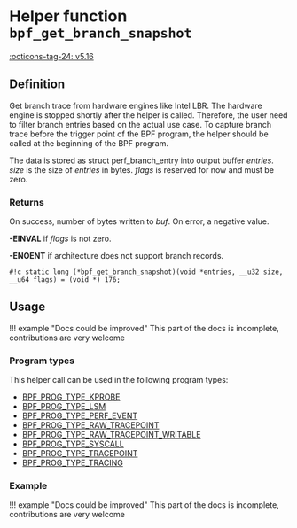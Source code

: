 # Helper function `bpf_get_branch_snapshot`

<!-- [FEATURE_TAG](bpf_get_branch_snapshot) -->
[:octicons-tag-24: v5.16](https://github.com/torvalds/linux/commit/856c02dbce4f8d6a5644083db22c11750aa11481)
<!-- [/FEATURE_TAG] -->

## Definition

<!-- [HELPER_FUNC_DEF] -->
Get branch trace from hardware engines like Intel LBR. The hardware engine is stopped shortly after the helper is called. Therefore, the user need to filter branch entries based on the actual use case. To capture branch trace before the trigger point of the BPF program, the helper should be called at the beginning of the BPF program.

The data is stored as struct perf_branch_entry into output buffer _entries_. _size_ is the size of _entries_ in bytes. _flags_ is reserved for now and must be zero.



### Returns

On success, number of bytes written to _buf_. On error, a negative value.

**-EINVAL** if _flags_ is not zero.

**-ENOENT** if architecture does not support branch records.

`#!c static long (*bpf_get_branch_snapshot)(void *entries, __u32 size, __u64 flags) = (void *) 176;`
<!-- [/HELPER_FUNC_DEF] -->

## Usage

!!! example "Docs could be improved"
    This part of the docs is incomplete, contributions are very welcome

### Program types

This helper call can be used in the following program types:

<!-- DO NOT EDIT MANUALLY -->
<!-- [HELPER_FUNC_PROG_REF] -->
 * [BPF_PROG_TYPE_KPROBE](../program-type/BPF_PROG_TYPE_KPROBE.md)
 * [BPF_PROG_TYPE_LSM](../program-type/BPF_PROG_TYPE_LSM.md)
 * [BPF_PROG_TYPE_PERF_EVENT](../program-type/BPF_PROG_TYPE_PERF_EVENT.md)
 * [BPF_PROG_TYPE_RAW_TRACEPOINT](../program-type/BPF_PROG_TYPE_RAW_TRACEPOINT.md)
 * [BPF_PROG_TYPE_RAW_TRACEPOINT_WRITABLE](../program-type/BPF_PROG_TYPE_RAW_TRACEPOINT_WRITABLE.md)
 * [BPF_PROG_TYPE_SYSCALL](../program-type/BPF_PROG_TYPE_SYSCALL.md)
 * [BPF_PROG_TYPE_TRACEPOINT](../program-type/BPF_PROG_TYPE_TRACEPOINT.md)
 * [BPF_PROG_TYPE_TRACING](../program-type/BPF_PROG_TYPE_TRACING.md)
<!-- [/HELPER_FUNC_PROG_REF] -->

### Example

!!! example "Docs could be improved"
    This part of the docs is incomplete, contributions are very welcome
